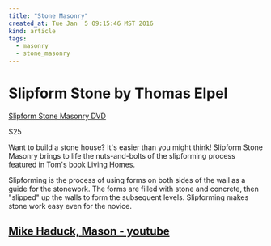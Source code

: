 ```yaml
---
title: "Stone Masonry"
created_at: Tue Jan  5 09:15:46 MST 2016
kind: article
tags:
  - masonry
  - stone_masonry
---
```


# Slipform Stone by Thomas Elpel


<a href="http://www.hopspress.com/Videos/Stone_Masonry_Video.htm" target="_blank">Slipform Stone Masonry DVD</a>

$25

Want to build a stone house? It's easier than you might think! Slipform
Stone Masonry brings to life the nuts-and-bolts of the slipforming
process featured in Tom's book Living Homes.

Slipforming is the process of using forms on both sides of the wall as a
guide for the stonework. The forms are filled with stone and concrete,
then "slipped" up the walls to form the subsequent levels. Slipforming
makes stone work easy even for the novice.

<h2>
  <a href="https://www.youtube.com/user/TheMrBanjocat/videos" target="_blank">Mike Haduck, Mason - youtube</a>
</h2>

<!--
html boilerplate
<a href="" target="_blank"></a>
<img src="" width="400px">
<ul>
  <li></li>
</ul>
<pre>
</pre>
<pre><code>
</code></pre>
-->
